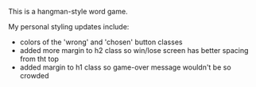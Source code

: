 This is a hangman-style word game.

My personal styling updates include:
- colors of the 'wrong' and 'chosen' button classes
- added more margin to h2 class so win/lose screen has better spacing from tht top
- added margin to h1 class so game-over message wouldn't be so crowded